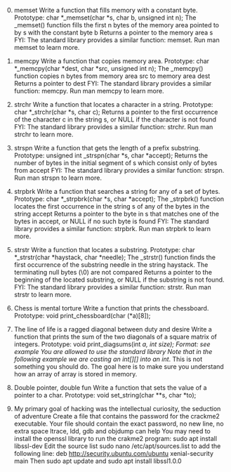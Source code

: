 0. memset
    Write a function that fills memory with a constant byte.
    Prototype: char *_memset(char *s, char b, unsigned int n);
    The _memset() function fills the first n bytes of the memory area pointed to by s with the constant byte b
    Returns a pointer to the memory area s
    FYI: The standard library provides a similar function: memset. Run man memset to learn more.

1. memcpy
    Write a function that copies memory area.
    Prototype: char *_memcpy(char *dest, char *src, unsigned int n);
    The _memcpy() function copies n bytes from memory area src to memory area dest
    Returns a pointer to dest
    FYI: The standard library provides a similar function: memcpy. Run man memcpy to learn more.

2. strchr
    Write a function that locates a character in a string.
    Prototype: char *_strchr(char *s, char c);
    Returns a pointer to the first occurrence of the character c in the string s, or NULL if the character is not found
    FYI: The standard library provides a similar function: strchr. Run man strchr to learn more.

3. strspn
    Write a function that gets the length of a prefix substring.
    Prototype: unsigned int _strspn(char *s, char *accept);
    Returns the number of bytes in the initial segment of s which consist only of bytes from accept
    FYI: The standard library provides a similar function: strspn. Run man strspn to learn more.

4. strpbrk
    Write a function that searches a string for any of a set of bytes.
    Prototype: char *_strpbrk(char *s, char *accept);
    The _strpbrk() function locates the first occurrence in the string s of any of the bytes in the string accept
    Returns a pointer to the byte in s that matches one of the bytes in accept, or NULL if no such byte is found
    FYI: The standard library provides a similar function: strpbrk. Run man strpbrk to learn more.

5. strstr
    Write a function that locates a substring.
    Prototype: char *_strstr(char *haystack, char *needle);
    The _strstr() function finds the first occurrence of the substring needle in the string haystack. The terminating null bytes (\0) are not compared
    Returns a pointer to the beginning of the located substring, or NULL if the substring is not found.
    FYI: The standard library provides a similar function: strstr. Run man strstr to learn more.

6. Chess is mental torture
    Write a function that prints the chessboard.
    Prototype: void print_chessboard(char (*a)[8]);

7. The line of life is a ragged diagonal between duty and desire
    Write a function that prints the sum of the two diagonals of a square matrix of integers.
    Prototype: void print_diagsums(int *a, int size);
    Format: see example
    You are allowed to use the standard library
    Note that in the following example we are casting an int[][] into an int*. This is not something you should do. The goal here is to make sure you understand how an array of array is stored in memory.

8. Double pointer, double fun
    Write a function that sets the value of a pointer to a char.
    Prototype: void set_string(char **s, char *to);

9. My primary goal of hacking was the intellectual curiosity, the seduction of adventure
    Create a file that contains the password for the crackme2 executable.
    Your file should contain the exact password, no new line, no extra space
    ltrace, ldd, gdb and objdump can help
    You may need to install the openssl library to run the crakme2 program: sudo apt install libssl-dev
    Edit the source list sudo nano /etc/apt/sources.list to add the following line: deb http://security.ubuntu.com/ubuntu xenial-security main Then sudo apt update and sudo apt install libssl1.0.0
